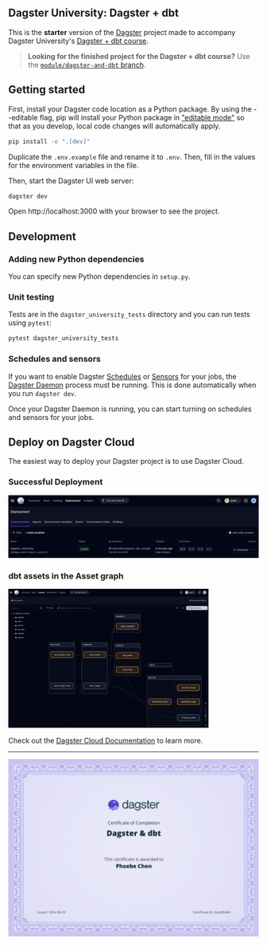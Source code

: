 ## Dagster University: Dagster + dbt

This is the **starter** version of the [Dagster](https://dagster.io/) project made to accompany Dagster University's [Dagster + dbt course](https://courses.dagster.io/courses/dagster-dbt).

> **Looking for the finished project for the Dagster + dbt course?** Use the [`module/dagster-and-dbt` branch](https://github.com/dagster-io/project-dagster-university/tree/module/dagster-and-dbt).

## Getting started

First, install your Dagster code location as a Python package. By using the --editable flag, pip will install your Python package in ["editable mode"](https://pip.pypa.io/en/latest/topics/local-project-installs/#editable-installs) so that as you develop, local code changes will automatically apply.

```bash
pip install -e ".[dev]"
```

Duplicate the `.env.example` file and rename it to `.env`. Then, fill in the values for the environment variables in the file.

Then, start the Dagster UI web server:

```bash
dagster dev
```

Open http://localhost:3000 with your browser to see the project.

## Development

### Adding new Python dependencies

You can specify new Python dependencies in `setup.py`.

### Unit testing

Tests are in the `dagster_university_tests` directory and you can run tests using `pytest`:

```bash
pytest dagster_university_tests
```

### Schedules and sensors

If you want to enable Dagster [Schedules](https://docs.dagster.io/concepts/partitions-schedules-sensors/schedules) or [Sensors](https://docs.dagster.io/concepts/partitions-schedules-sensors/sensors) for your jobs, the [Dagster Daemon](https://docs.dagster.io/deployment/dagster-daemon) process must be running. This is done automatically when you run `dagster dev`.

Once your Dagster Daemon is running, you can start turning on schedules and sensors for your jobs.

## Deploy on Dagster Cloud

The easiest way to deploy your Dagster project is to use Dagster Cloud.

### Successful Deployment

<img src="./images/1-successful-deployment.png">

### dbt assets in the Asset graph

<img src="./images/2-dbt-assets.png" width=80% height=80%>

Check out the [Dagster Cloud Documentation](https://docs.dagster.cloud) to learn more.

___

<img src="./images/0-certificate-of-completion.png">